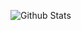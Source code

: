 
![Github Stats](https://github-readme-stats.vercel.app/api?username=westmany&count_private=true&show_icons=true&include_all_commits=true)


